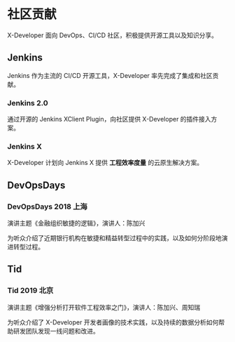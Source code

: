 # 社区贡献

X-Developer 面向 DevOps、CI/CD 社区，积极提供开源工具以及知识分享。

## Jenkins

Jenkins 作为主流的 CI/CD 开源工具，X-Developer 率先完成了集成和社区贡献。

### Jenkins 2.0

通过开源的 Jenkins XClient Plugin，向社区提供 X-Developer 的插件接入方案。

### Jenkins X

X-Developer 计划向 Jenkins X 提供 **工程效率度量** 的云原生解决方案。

## DevOpsDays

### DevOpsDays 2018 上海

演讲主题《金融组织敏捷的逻辑》，演讲人：陈加兴

为听众介绍了近期银行机构在敏捷和精益转型过程中的实践，以及如何分阶段地演进转型过程。

## Tid

### Tid 2019 北京

演讲主题《增强分析打开软件工程效率之门》，演讲人：陈加兴、周知瑞

为听众介绍了 X-Developer 开发者画像的技术实践，以及持续的数据分析如何帮助研发团队发现一线问题和改进。